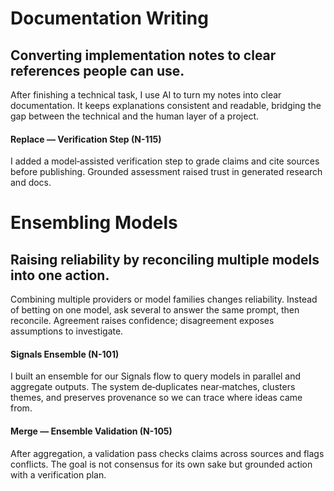 # Documentation Writing

## Converting implementation notes to clear references people can use.

After finishing a technical task, I use AI to turn my notes into clear documentation. It keeps explanations consistent and readable, bridging the gap between the technical and the human layer of a project.

#### Replace — Verification Step (N-115)

I added a model‑assisted verification step to grade claims and cite sources before publishing. Grounded assessment raised trust in generated research and docs.

# Ensembling Models

## Raising reliability by reconciling multiple models into one action.

Combining multiple providers or model families changes reliability. Instead of betting on one model, ask several to answer the same prompt, then reconcile. Agreement raises confidence; disagreement exposes assumptions to investigate.

#### Signals Ensemble (N-101)

I built an ensemble for our Signals flow to query models in parallel and aggregate outputs. The system de‑duplicates near‑matches, clusters themes, and preserves provenance so we can trace where ideas came from.

#### Merge — Ensemble Validation (N-105)

After aggregation, a validation pass checks claims across sources and flags conflicts. The goal is not consensus for its own sake but grounded action with a verification plan.
